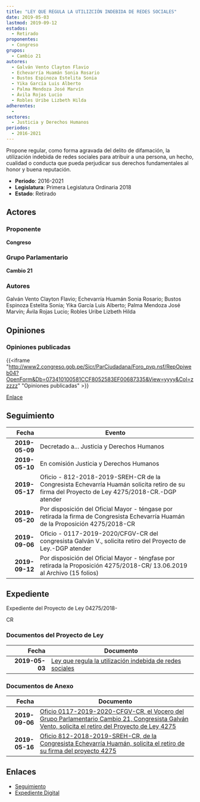 ```yaml
---
title: "LEY QUE REGULA LA UTILIZCIÓN INDEBIDA DE REDES SOCIALES"
date: 2019-05-03
lastmod: 2019-09-12
estados: 
  - Retirado
proponentes: 
  - Congreso
grupos: 
  - Cambio 21
autores: 
  - Galván Vento Clayton Flavio
  - Echevarría Huamán Sonia Rosario
  - Bustos Espinoza Estelita Sonia
  - Yika García Luis Alberto
  - Palma Mendoza José Marvín
  - Ávila Rojas Lucio
  - Robles Uribe Lizbeth Hilda
adherentes: 
  - 
sectores: 
  - Justicia y Derechos Humanos
periodos: 
  - 2016-2021
---
```


Propone regular, como forma agravada del delito de difamación, la utilización indebida de redes sociales para atribuir a una persona, un hecho, cualidad o conducta que pueda perjudicar sus derechos fundamentales al honor y buena reputación.

- **Periodo**: 2016-2021
- **Legislatura**: Primera Legislatura Ordinaria 2018
- **Estado**: Retirado

## Actores

### Proponente

**Congreso**

### Grupo Parlamentario

**Cambio 21**

### Autores

Galván Vento Clayton Flavio; Echevarría Huamán Sonia Rosario; Bustos Espinoza Estelita Sonia; Yika García Luis Alberto; Palma Mendoza José Marvín; Ávila Rojas Lucio; Robles Uribe Lizbeth Hilda


## Opiniones

### Opiniones publicadas

{{<iframe "http://www2.congreso.gob.pe/Sicr/ParCiudadana/Foro_pvp.nsf/RepOpiweb04?OpenForm&Db=073410100581CCF8052583EF00687335&View=yyyy&Col=zzzzz" "Opiniones publicadas" >}}

[Enlace](http://www2.congreso.gob.pe/Sicr/ParCiudadana/Foro_pvp.nsf/RepOpiweb04?OpenForm&Db=073410100581CCF8052583EF00687335&View=yyyy&Col=zzzzz)

## Seguimiento

| Fecha | Evento |
|------:|--------|
| **2019-05-09** | Decretado a... Justicia y Derechos Humanos|
| **2019-05-10** | En comisión Justicia y Derechos Humanos|
| **2019-05-17** | Oficio - 812-2018-2019-SREH-CR de la Congresista Echevarría Huamán solicita retiro de su firma del Proyecto de Ley 4275/2018-CR.-DGP atender|
| **2019-05-20** | Por disposición del Oficial Mayor - téngase por retirada la firma de Congresista Echevarría Huamán de la Proposición 4275/2018-CR|
| **2019-09-06** | Oficio - 0117-2019-2020/CFGV-CR del congresista Galván V., solicita retiro del Proyecto de Ley.-DGP atender|
| **2019-09-12** | Por disposición del Oficial Mayor - téngfase por retirada la Proposición 4275/2018-CR/ 13.06.2019 al Archivo (15 folios)|


## Expediente

Expediente del Proyecto de Ley 04275/2018-

CR


### Documentos del Proyecto de Ley

| Fecha | Documento |
|------:|--------|
| **2019-05-03** | [Ley que regula la utilización indebida de redes sociales](http://www.leyes.congreso.gob.pe/Documentos/2016_2021/Proyectos_de_Ley_y_de_Resoluciones_Legislativas/PL0427520190503..pdf) |

### Documentos de Anexo

| Fecha | Documento |
|------:|--------|
| **2019-09-06** | [Oficio 0117-2019-2020-CFGV-CR, el Vocero del Grupo Parlamentario Cambio 21, Congresista Galván Vento, solicita el retiro del Proyecto de Ley 4275](http://www.leyes.congreso.gob.pe/Documentos/2016_2021/Retiro_de_Proyecto/OFICIO-0117-2019-2020-CFGV-CR.pdf) |
| **2019-05-16** | [Oficio 812-2018-2019-SREH-CR, de la Congresista Echevarría Huamán, solicita el retiro de su firma del proyecto 4275](http://www.leyes.congreso.gob.pe/Documentos/2016_2021/Retiro_de_Firmas/Proyectos/OFICIO-812-2018-2019-SREH-CR.pdf) |

## Enlaces 

- [Seguimiento](http://www2.congreso.gob.pe/Sicr/TraDocEstProc/CLProLey2016.nsf/f7fff46988ca05b1052578e100829cc7/7e861fd91702ae7d052583ef00624003?OpenDocument)
- [Expediente Digital](http://www2.congreso.gob.pe/Sicr/TraDocEstProc/CLProLey2016.nsf/f7fff46988ca05b1052578e100829cc7/7e861fd91702ae7d052583ef00624003?OpenDocument&Click=05257FB7005EB655.eb71d0cf91d8294e05256cdf006b5706/$Body/0.1C6C)
